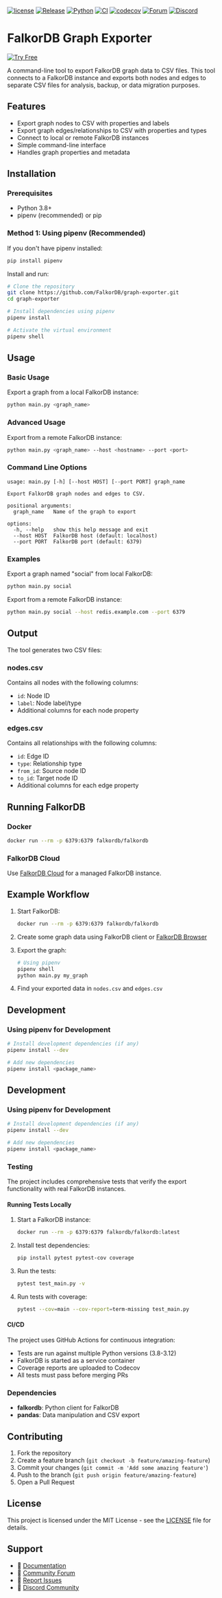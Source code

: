 [![license](https://img.shields.io/github/license/falkordb/graph-exporter.svg)](https://github.com/falkordb/graph-exporter)
[![Release](https://img.shields.io/github/release/falkordb/graph-exporter.svg)](https://github.com/falkordb/graph-exporter/releases/latest)
[![Python](https://img.shields.io/badge/python-3.8+-blue.svg)](https://www.python.org/downloads/)
[![CI](https://github.com/FalkorDB/graph-exporter/workflows/CI/badge.svg)](https://github.com/FalkorDB/graph-exporter/actions)
[![codecov](https://codecov.io/gh/FalkorDB/graph-exporter/branch/main/graph/badge.svg)](https://codecov.io/gh/FalkorDB/graph-exporter)
[![Forum](https://img.shields.io/badge/Forum-falkordb-blue)](https://github.com/orgs/FalkorDB/discussions)
[![Discord](https://img.shields.io/discord/1146782921294884966?style=flat-square)](https://discord.gg/ErBEqN9E)

# FalkorDB Graph Exporter

[![Try Free](https://img.shields.io/badge/Try%20Free-FalkorDB%20Cloud-FF8101?labelColor=FDE900&style=for-the-badge&link=https://app.falkordb.cloud)](https://app.falkordb.cloud)

A command-line tool to export FalkorDB graph data to CSV files. This tool connects to a FalkorDB instance and exports both nodes and edges to separate CSV files for analysis, backup, or data migration purposes.

## Features

- Export graph nodes to CSV with properties and labels
- Export graph edges/relationships to CSV with properties and types
- Connect to local or remote FalkorDB instances
- Simple command-line interface
- Handles graph properties and metadata

## Installation

### Prerequisites

- Python 3.8+ 
- pipenv (recommended) or pip

### Method 1: Using pipenv (Recommended)

If you don't have pipenv installed:

```bash
pip install pipenv
```

Install and run:

```bash
# Clone the repository
git clone https://github.com/FalkorDB/graph-exporter.git
cd graph-exporter

# Install dependencies using pipenv
pipenv install

# Activate the virtual environment
pipenv shell
```

## Usage

### Basic Usage

Export a graph from a local FalkorDB instance:

```bash
python main.py <graph_name>
```

### Advanced Usage

Export from a remote FalkorDB instance:

```bash
python main.py <graph_name> --host <hostname> --port <port>
```

### Command Line Options

```
usage: main.py [-h] [--host HOST] [--port PORT] graph_name

Export FalkorDB graph nodes and edges to CSV.

positional arguments:
  graph_name   Name of the graph to export

options:
  -h, --help   show this help message and exit
  --host HOST  FalkorDB host (default: localhost)
  --port PORT  FalkorDB port (default: 6379)
```

### Examples

Export a graph named "social" from local FalkorDB:
```bash
python main.py social
```

Export from a remote FalkorDB instance:
```bash
python main.py social --host redis.example.com --port 6379
```

## Output

The tool generates two CSV files:

### nodes.csv
Contains all nodes with the following columns:
- `id`: Node ID
- `label`: Node label/type
- Additional columns for each node property

### edges.csv  
Contains all relationships with the following columns:
- `id`: Edge ID
- `type`: Relationship type
- `from_id`: Source node ID
- `to_id`: Target node ID
- Additional columns for each edge property

## Running FalkorDB

### Docker
```bash
docker run --rm -p 6379:6379 falkordb/falkordb
```

### FalkorDB Cloud
Use [FalkorDB Cloud](https://app.falkordb.cloud) for a managed FalkorDB instance.

## Example Workflow

1. Start FalkorDB:
   ```bash
   docker run --rm -p 6379:6379 falkordb/falkordb
   ```

2. Create some graph data using FalkorDB client or [FalkorDB Browser](https://browser.falkordb.com)

3. Export the graph:
   ```bash
   # Using pipenv
   pipenv shell
   python main.py my_graph
   ```

4. Find your exported data in `nodes.csv` and `edges.csv`

## Development

### Using pipenv for Development

```bash
# Install development dependencies (if any)
pipenv install --dev

# Add new dependencies
pipenv install <package_name>
```

## Development

### Using pipenv for Development

```bash
# Install development dependencies (if any)
pipenv install --dev

# Add new dependencies
pipenv install <package_name>
```

### Testing

The project includes comprehensive tests that verify the export functionality with real FalkorDB instances.

#### Running Tests Locally

1. Start a FalkorDB instance:
   ```bash
   docker run --rm -p 6379:6379 falkordb/falkordb:latest
   ```

2. Install test dependencies:
   ```bash
   pip install pytest pytest-cov coverage
   ```

3. Run the tests:
   ```bash
   pytest test_main.py -v
   ```

4. Run tests with coverage:
   ```bash
   pytest --cov=main --cov-report=term-missing test_main.py
   ```

#### CI/CD

The project uses GitHub Actions for continuous integration:
- Tests are run against multiple Python versions (3.8-3.12)
- FalkorDB is started as a service container
- Coverage reports are uploaded to Codecov
- All tests must pass before merging PRs

### Dependencies

- **falkordb**: Python client for FalkorDB
- **pandas**: Data manipulation and CSV export

## Contributing

1. Fork the repository
2. Create a feature branch (`git checkout -b feature/amazing-feature`)
3. Commit your changes (`git commit -m 'Add some amazing feature'`)
4. Push to the branch (`git push origin feature/amazing-feature`)
5. Open a Pull Request

## License

This project is licensed under the MIT License - see the [LICENSE](LICENSE) file for details.

## Support

- 📖 [Documentation](https://docs.falkordb.com)
- 💬 [Community Forum](https://github.com/orgs/FalkorDB/discussions) 
- 🐛 [Report Issues](https://github.com/FalkorDB/graph-exporter/issues)
- 💬 [Discord Community](https://discord.gg/ErBEqN9E)
